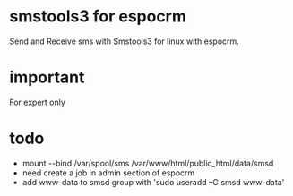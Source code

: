 # smstools3 for espocrm
 Send and Receive sms with Smstools3 for linux with espocrm.

# important
 For expert only

# todo
 - mount --bind /var/spool/sms /var/www/html/public_html/data/smsd
 - need create a job in admin section of espocrm 
 - add www-data to smsd group with 'sudo useradd –G smsd www-data'
